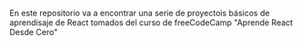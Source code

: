 En este repositorio va a encontrar una serie de proyectois básicos de aprendisaje de React tomados del curso de freeCodeCamp "Aprende React Desde Cero"

